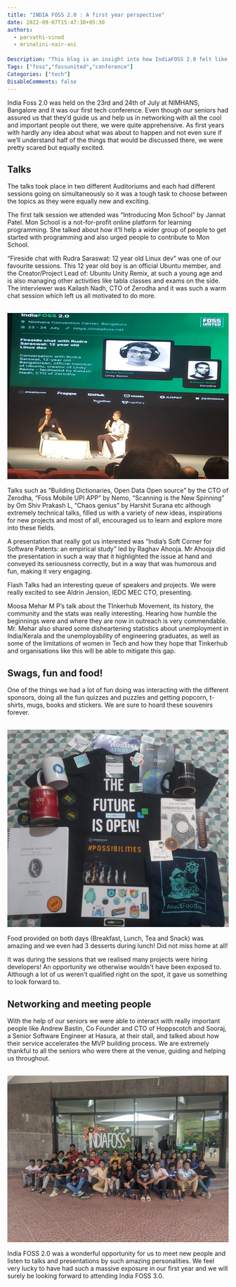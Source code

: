 ```yaml
---
title: "INDIA FOSS 2.0 : A first year perspective"
date: 2022-09-07T15:47:38+05:30
authors:
  - parvathi-vinod
  - mrinalini-nair-ani

Description: "This blog is an insight into how IndiaFOSS 2.0 felt like, through the eyes of two first years."
Tags: ["foss","fossunited","conference"]
Categories: ["tech"]
DisableComments: false
---
```

India Foss 2.0 was held on the 23rd and 24th of July at NIMHANS, Bangalore and it was our first tech conference. Even though our seniors had assured us that they’d guide us and help us in networking with all the cool and important people out there, we were quite apprehensive. As first years with hardly any idea about what was about to happen and not even sure if we’ll understand half of the things that would be discussed there, we were pretty scared but equally excited. 


## Talks   

The talks took place in two different Auditoriums and each had different sessions going on simultaneously so it was a tough task to choose between the topics as they were equally new and exciting.

The first talk session we attended was “Introducing Mon School” by Jannat Patel. Mon School is a not-for-profit online platform for learning programming. She talked about how it’ll help a wider group of people to get started with programming and also urged people to contribute to Mon School.

“Fireside chat with Rudra Saraswat: 12 year old Linux dev” was one of our favourite sessions. This 12 year old boy is an official Ubuntu member, and the Creator/Project Lead of: Ubuntu Unity Remix, at such a young age and is also managing other activities like tabla classes and exams on the side. The interviewer was Kailash Nadh, CTO of Zerodha and it was such a warm chat session which left us all motivated to do more.

<br>
<img src="/images/indiafoss-firstyear/image1.jpg" width="550" height="auto">
<br>

Talks such as “Building Dictionaries, Open Data Open source” by the CTO of Zerodha, “Foss Mobile UPI APP” by Nemo, “Scanning is the New Spinning” by Om Shiv Prakash L,  “Chaos genius” by Harshit Surana etc although extremely technical talks, filled us with a variety of new ideas, inspirations for new projects and most of all, encouraged us to learn and explore more into these fields.

A presentation that really got us interested was “India’s Soft Corner for Software Patents: an empirical study” led by Raghav Ahooja. Mr Ahooja did the presentation in such a way that it highlighted the issue at hand and conveyed its seriousness correctly, but in a way that was humorous and fun, making it very engaging.

Flash Talks had an interesting queue of speakers and projects. We were really excited to see Aldrin Jension, IEDC MEC CTO, presenting.  

Moosa Mehar M P’s talk about the TInkerhub Movement, its history, the community and the stats was really interesting. Hearing how humble the beginnings were and where they are now in outreach is very commendable. Mr. Mehar also shared some disheartening statistics about unemployment in India/Kerala and the unemployability of engineering graduates, as well as some of the limitations of women in Tech and how they hope that Tinkerhub and organisations like this will be able to mitigate this gap.

## Swags, fun and food!

One of the things we had a lot of fun doing was interacting with the different sponsors, doing all the fun quizzes and puzzles and getting popcorn, t-shirts, mugs, books and stickers. We are sure to hoard these souvenirs forever. 

<br>
<img src="/images/indiafoss-firstyear/image3.jpg" width="550" height="auto">
<br>

Food provided on both days (Breakfast, Lunch, Tea and Snack) was amazing and we even had 3 desserts during lunch! Did not miss home at all!

It was during the sessions that we realised many projects were hiring developers! An opportunity we otherwise wouldn't have been exposed to. Although a lot of us weren't qualified right on the spot, it gave us something to look forward to. 

 
## Networking and meeting people

With the help of our seniors we were able to interact with really important people like Andrew Bastin, Co Founder and CTO of Hoppscotch and Sooraj, a Senior Software Engineer at Hasura, at their stall, and talked about how their service accelerates the MVP building process. We are extremely thankful to all the seniors who were there at the venue, guiding and helping us throughout. 

<br>
<img src="/images/indiafoss-firstyear/image2.jpg" width="550" height="auto">
<br>

India FOSS 2.0 was a wonderful opportunity for us to meet new people and listen to talks and presentations by such amazing personalities. We feel very lucky to have had such a massive exposure in our first year and we will surely be looking forward to attending India FOSS 3.0.
